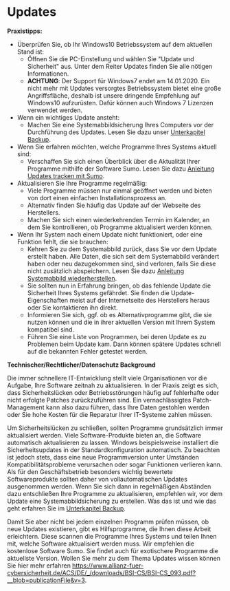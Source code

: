 # Updates
**Praxistipps:**

* Überprüfen Sie, ob Ihr Windows10 Betriebssystem auf dem aktuellen Stand ist:
  * Öffnen Sie die PC-Einstellung und wählen Sie "Update und Sicherheit" aus. Unter dem Reiter Updates finden Sie alle nötigen Informationen.
  * **ACHTUNG**: Der Support für Windows7 endet am 14.01.2020. Ein nicht mehr mit Updates versorgtes Betriebssystem bietet eine große Angriffsfläche, deshalb ist unsere dringende Empfehlung auf Windows10 aufzurüsten. Dafür können auch Windows 7 Lizenzen verwendet werden.
* Wenn ein wichtiges Update ansteht:
  * Machen Sie eine Systemabbildsicherung Ihres Computers vor der Durchführung des Updates. Lesen Sie dazu unser [Unterkapitel Backup](https://github.com/FlorianWoelki/mp_it_sicherheit/blob/master/user_behaviour/backup.md).
* Wenn Sie erfahren möchten, welche Programme Ihres Systems aktuell sind:
  * Verschaffen Sie sich einen Überblick über die Aktualität Ihrer Programme mithilfe der Software Sumo. Lesen Sie dazu [Anleitung Updates tracken mit Sumo](https://github.com/FlorianWoelki/mp_it_sicherheit/blob/master/user_behaviour/updates_instructions.md).
* Aktualisieren Sie Ihre Programme regelmäßig:
  * Viele Programme müssen nur einmal geöffnet werden und bieten von dort einen einfachen Installationsprozess an.
  * Alternativ finden Sie häufig das Update auf der Webseite des Herstellers.
  * Machen Sie sich einen wiederkehrenden Termin im Kalender, an dem Sie kontrollieren, ob Programme aktualisiert werden können.
* Wenn Ihr System nach einem Update nicht funktioniert, oder eine Funktion fehlt, die sie brauchen:
  * Kehren Sie zu dem Systemabbild zurück, dass Sie vor dem Update erstellt haben. Alle Daten, die sich seit dem Systemabbild verändert haben oder neu dazugekommen sind, sind verloren, falls Sie diese nicht zusätzlich abspeichern. Lesen Sie dazu [Anleitung Systemabbild wiederherstellen](https://github.com/FlorianWoelki/mp_it_sicherheit/blob/master/user_behaviour/backup_instructions.md).
  * Sie sollten nun in Erfahrung bringen, ob das fehlende Update die Sicherheit Ihres Systems gefährdet. Sie finden die Update-Eigenschaften meist auf der Internetseite des Herstellers heraus oder Sie kontaktieren ihn direkt.
  * Informieren Sie sich, ggf. ob es Alternativprogramme gibt, die sie nutzen können und die in ihrer aktuellen Version mit Ihrem System kompatibel sind.
  * Führen Sie eine Liste von Programmen, bei deren Update es zu Problemen beim Update kam. Dann können spätere Updates schnell auf die bekannten Fehler getestet werden.

**Technischer/Rechtlicher/Datenschutz Background**

Die immer schnellere IT-Entwicklung stellt viele Organisationen vor die Aufgabe, Ihre Software zeitnah zu aktualisieren. In der Praxis zeigt es sich, dass Sicherheitslücken oder Betriebsstörungen häufig auf fehlerhafte oder nicht erfolgte Patches zurückzuführen sind. Ein vernachlässigtes Patch-Management kann also dazu führen, dass Ihre Daten gestohlen werden oder Sie hohe Kosten für die Reparatur Ihrer IT-Systeme zahlen müssen.

Um Sicherheitslücken zu schließen, sollten Programme grundsätzlich immer aktualisiert werden. Viele Software-Produkte bieten an, die Software automatisch aktualisieren zu lassen. Windows beispielsweise installiert die Sicherheitsupdates in der Standardkonfiguration automatisch. Zu beachten ist jedoch stets, dass eine neue Programmversion unter Umständen Kompatibilitätsprobleme verursachen oder sogar Funktionen verlieren kann. Als für den Geschäftsbetrieb besonders wichtig bewertete Softwareprodukte sollten daher von vollautomatischen Updates ausgenommen werden. Wenn Sie sich dann in regelmäßigen Abständen dazu entschließen Ihre Programme zu aktualisieren, empfehlen wir, vor dem Update eine Systemabbildsicherung zu erstellen. Was das ist und wie das geht erfahren Sie im [Unterkapitel Backup](https://github.com/FlorianWoelki/mp_it_sicherheit/blob/master/user_behaviour/backup.md).

Damit Sie aber nicht bei jedem einzelnen Programm prüfen müssen, ob neue Updates existieren, gibt es Hilfsprogramme, die Ihnen diese Arbeit erleichtern. Diese scannen die Programme Ihres Systems und teilen Ihnen mit, welche Software aktualisiert werden muss. Wir empfehlen die kostenlose Software Sumo. Sie findet auch für exotischere Programme die aktuellste Version. Wollen Sie mehr zu dem Thema Updates wissen können Sie hier mehr erfahren https://www.allianz-fuer-cybersicherheit.de/ACS/DE/_/downloads/BSI-CS/BSI-CS_093.pdf?__blob=publicationFile&v=3.
